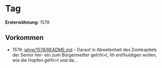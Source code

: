 # Tag

**Ersterwähnung:** 1578

## Vorkommen
- 1578: [jahre/1578/README.md](../jahre/1578/README.md) – Darauf in Abweſenheit des Domkapitels der Senior her-
ein zum Bürgermeiſter geſchi>t, ſih entſhuldigen wollen,
wie die Hopfen geſhi>t und da...
